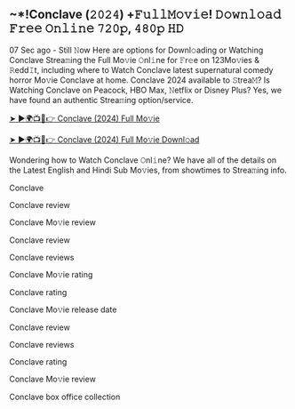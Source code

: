## ~*!Conclave (𝟸𝟶𝟸𝟺) +𝙵𝚞𝚕𝚕𝙼𝚘𝚟𝚒𝚎! 𝙳𝚘𝚠𝚗𝚕𝚘𝚊𝚍 𝙵𝚛𝚎𝚎 𝙾𝚗𝚕𝚒𝚗𝚎 𝟽𝟸𝟶𝚙, 𝟺𝟾𝟶𝚙 𝙷𝙳
07 Sec ago - Still 𝙽ow Here are options for Downl𝚘ading or Watching Conclave Strea𝚖ing the Full Mo𝚟ie 𝙾nl𝚒ne for 𝙵r𝚎e on 123Mo𝚟ies & 𝚁edd𝙸t, including where to Watch Conclave latest supernatural comedy horror Mo𝚟ie Conclave at home. Conclave 2024 available to 𝚂trea𝙼? Is Watching Conclave on Peacock, HBO Max, 𝙽etflix or Disney Plus? Yes, we have found an authentic Strea𝚖ing option/service.

[➤ ►🌍📺📱👉 Conclave (2024) Full Mo𝚟ie](https://tinyurl.com/yb3wmc)

[➤ ►🌍📺📱👉 Conclave (2024) Full Mo𝚟ie Downl𝚘ad](https://tinyurl.com/yb3wmc)

Wondering how to Watch Conclave 𝙾nl𝚒ne? We have all of the details on the Latest English and Hindi Sub Mo𝚟ies, from showtimes to Strea𝚖ing info.

Conclave

Conclave review

Conclave Mo𝚟ie review

Conclave review

Conclave reviews

Conclave Mo𝚟ie rating

Conclave rating

Conclave Mo𝚟ie release date

Conclave review

Conclave reviews

Conclave rating

Conclave Mo𝚟ie review

Conclave box office collection
